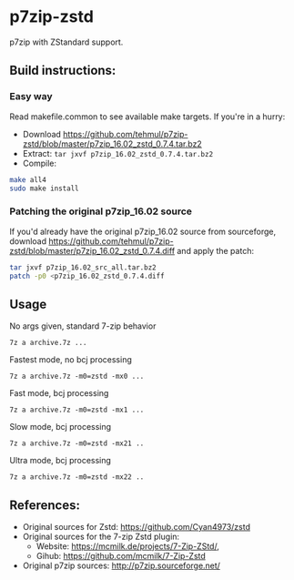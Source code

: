 # p7zip-zstd
p7zip with ZStandard support. 

## Build instructions:

### Easy way

Read makefile.common to see available make targets. If you're in a hurry:
- Download https://github.com/tehmul/p7zip-zstd/blob/master/p7zip_16.02_zstd_0.7.4.tar.bz2
- Extract: ```tar jxvf p7zip_16.02_zstd_0.7.4.tar.bz2``` 
- Compile:
```sh
make all4
sudo make install
```

### Patching the original p7zip_16.02 source

If you'd already have the original p7zip_16.02 source from sourceforge, download  https://github.com/tehmul/p7zip-zstd/blob/master/p7zip_16.02_zstd_0.7.4.diff
and apply the patch:
```sh
tar jxvf p7zip_16.02_src_all.tar.bz2
patch -p0 <p7zip_16.02_zstd_0.7.4.diff
```
## Usage

No args given, standard 7-zip behavior
```
7z a archive.7z ...

```

Fastest mode, no bcj processing
```
7z a archive.7z -m0=zstd -mx0 ...
```

Fast mode, bcj processing
```
7z a archive.7z -m0=zstd -mx1 ...
```

Slow mode, bcj processing
```
7z a archive.7z -m0=zstd -mx21 ..
```

Ultra mode, bcj processing
```
7z a archive.7z -m0=zstd -mx22 ..
```

## References:
- Original sources for Zstd: https://github.com/Cyan4973/zstd
- Original sources for the 7-zip Zstd plugin:
    - Website: https://mcmilk.de/projects/7-Zip-ZStd/,
    - Gihub:   https://github.com/mcmilk/7-Zip-Zstd
- Original p7zip sources: http://p7zip.sourceforge.net/

